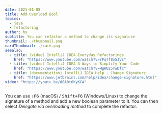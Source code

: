 ```yaml
---
date: 2021-01-08
title: Add Overload Bool
topics:
  - java
  - refactoring
author: hs
subtitle: You can refactor a method to change its signature
thumbnail: ./thumbnail.png
cardThumbnail: ./card.png
seealso:
  - title: (video) IntelliJ IDEA Everyday Refactorings
    href: "https://www.youtube.com/watch?v=rPq7fBo5JVs"
  - title: (video) IntelliJ IDEA 3 Ways to Simplify Your Code
    href: "https://www.youtube.com/watch?v=HgWU25YwDfc"
  - title: (documentation) IntelliJ IDEA Help - Change Signature
    href: "https://www.jetbrains.com/help/idea/change-signature.html"
video: "https://youtu.be/08A0t0KyKCA"
---
```


You can use <kbd>⇧F6</kbd> (macOS) / <kbd>Shift+F6</kbd> (Windows/Linux) to change the signature of a method and add a new boolean parameter to it. You can then select _Delegate via overloading method_ to complete the refactor.
